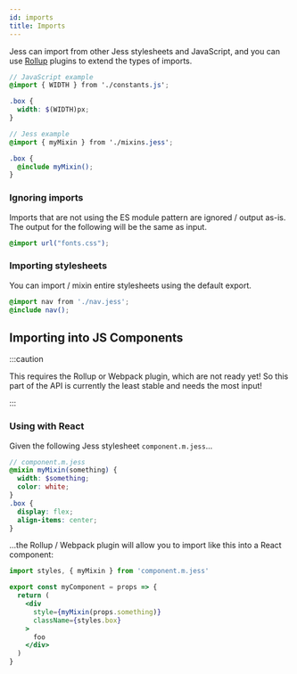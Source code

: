 ```yaml
---
id: imports
title: Imports
---
```


Jess can import from other Jess stylesheets and JavaScript, and you can use [Rollup](https://rollupjs.org/) plugins to extend the types of imports.

```scss
// JavaScript example
@import { WIDTH } from './constants.js';

.box {
  width: $(WIDTH)px;
}
```
```scss
// Jess example
@import { myMixin } from './mixins.jess';

.box {
  @include myMixin();
}
```

### Ignoring imports

Imports that are not using the ES module pattern are ignored / output as-is. The output for the following will be the same as input.
```css
@import url("fonts.css");
```

### Importing stylesheets

You can import / mixin entire stylesheets using the default export.

```scss
@import nav from './nav.jess';
@include nav();
```

## Importing into JS Components

:::caution

This requires the Rollup or Webpack plugin, which are not ready yet! So this part of the API is currently the least stable and needs the most input!

:::

### Using with React

Given the following Jess stylesheet `component.m.jess`...
```scss
// component.m.jess
@mixin myMixin(something) {
  width: $something;
  color: white;
}
.box {
  display: flex;
  align-items: center;
}
```
...the Rollup / Webpack plugin will allow you to import like this into a React component:
```jsx
import styles, { myMixin } from 'component.m.jess'

export const myComponent = props => {
  return (
    <div
      style={myMixin(props.something)}
      className={styles.box}
    >
      foo
    </div>
  )
}
```
